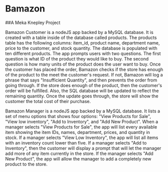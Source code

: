 # Bamazon
##A Meka Knepley Project

Bamazon Customer is a nodeJS app backed by a MySQL database. It is created with a table inside of the database called products. The products table
has the following columns: item_id, product name, department name, price to the customer, and stock quantity. The
database is populated with ten different products. The app prompts users with two questions. The first question is what ID of
the product they would like to buy. The second question is how many units of the product does the user want to buy. Once the
customer has placed the order, Bamazon checks if the store has enough of the product to the meet the customer's request.
If not, Bamazon will log a phrase that says "Insufficient Quantity", and then prevents the order from going through. If
the store does enough of the product, then the customer's order will be fulfilled. Also, the SQL database will be updated to reflect the
remaining quantity. Once the update goes through, the store will show the customer the total cost of their purchase.

Bamazon Manager is a nodeJS app backed by a MySQL database. It lists a set of menu options that shows four options: "View Products for Sale",
"View low inventory", "Add to Inventory", and "Add New Product". When a manager selects
"View Products for Sale", the app will list every available item showing the item IDs, names, department, prices, and quantity in stock. If a manager selects
"View Low Inventory", the app will list all items with an inventory count lower than five. If a manager selects "Add to Inventory",
then the customer will display a prompt that will let the manager add more of any item currently in the store. If the
manager selects "Add New Product", the app will allow the manager to add a completely new product to the store.